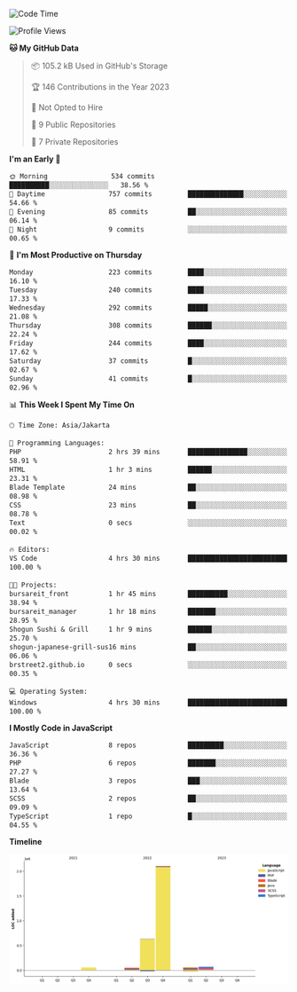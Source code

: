 <!--START_SECTION:waka-->
![Code Time](http://img.shields.io/badge/Code%20Time-104%20hrs%2016%20mins-blue)

![Profile Views](http://img.shields.io/badge/Profile%20Views-0-blue)

**🐱 My GitHub Data** 

> 📦 105.2 kB Used in GitHub's Storage 
 > 
> 🏆 146 Contributions in the Year 2023
 > 
> 🚫 Not Opted to Hire
 > 
> 📜 9 Public Repositories 
 > 
> 🔑 7 Private Repositories 
 > 
**I'm an Early 🐤** 

```text
🌞 Morning                534 commits         ██████████░░░░░░░░░░░░░░░   38.56 % 
🌆 Daytime                757 commits         ██████████████░░░░░░░░░░░   54.66 % 
🌃 Evening                85 commits          ██░░░░░░░░░░░░░░░░░░░░░░░   06.14 % 
🌙 Night                  9 commits           ░░░░░░░░░░░░░░░░░░░░░░░░░   00.65 % 
```
📅 **I'm Most Productive on Thursday** 

```text
Monday                   223 commits         ████░░░░░░░░░░░░░░░░░░░░░   16.10 % 
Tuesday                  240 commits         ████░░░░░░░░░░░░░░░░░░░░░   17.33 % 
Wednesday                292 commits         █████░░░░░░░░░░░░░░░░░░░░   21.08 % 
Thursday                 308 commits         ██████░░░░░░░░░░░░░░░░░░░   22.24 % 
Friday                   244 commits         ████░░░░░░░░░░░░░░░░░░░░░   17.62 % 
Saturday                 37 commits          █░░░░░░░░░░░░░░░░░░░░░░░░   02.67 % 
Sunday                   41 commits          █░░░░░░░░░░░░░░░░░░░░░░░░   02.96 % 
```


📊 **This Week I Spent My Time On** 

```text
🕑︎ Time Zone: Asia/Jakarta

💬 Programming Languages: 
PHP                      2 hrs 39 mins       ███████████████░░░░░░░░░░   58.91 % 
HTML                     1 hr 3 mins         ██████░░░░░░░░░░░░░░░░░░░   23.31 % 
Blade Template           24 mins             ██░░░░░░░░░░░░░░░░░░░░░░░   08.98 % 
CSS                      23 mins             ██░░░░░░░░░░░░░░░░░░░░░░░   08.78 % 
Text                     0 secs              ░░░░░░░░░░░░░░░░░░░░░░░░░   00.02 % 

🔥 Editors: 
VS Code                  4 hrs 30 mins       █████████████████████████   100.00 % 

🐱‍💻 Projects: 
bursareit_front          1 hr 45 mins        ██████████░░░░░░░░░░░░░░░   38.94 % 
bursareit_manager        1 hr 18 mins        ███████░░░░░░░░░░░░░░░░░░   28.95 % 
Shogun Sushi & Grill     1 hr 9 mins         ██████░░░░░░░░░░░░░░░░░░░   25.70 % 
shogun-japanese-grill-sus16 mins             ██░░░░░░░░░░░░░░░░░░░░░░░   06.06 % 
brstreet2.github.io      0 secs              ░░░░░░░░░░░░░░░░░░░░░░░░░   00.35 % 

💻 Operating System: 
Windows                  4 hrs 30 mins       █████████████████████████   100.00 % 
```

**I Mostly Code in JavaScript** 

```text
JavaScript               8 repos             █████████░░░░░░░░░░░░░░░░   36.36 % 
PHP                      6 repos             ███████░░░░░░░░░░░░░░░░░░   27.27 % 
Blade                    3 repos             ███░░░░░░░░░░░░░░░░░░░░░░   13.64 % 
SCSS                     2 repos             ██░░░░░░░░░░░░░░░░░░░░░░░   09.09 % 
TypeScript               1 repo              █░░░░░░░░░░░░░░░░░░░░░░░░   04.55 % 
```



**Timeline**

![Lines of Code chart](https://raw.githubusercontent.com/brstreet2/brstreet2/main/assets/bar_graph.png)


<!--END_SECTION:waka-->
